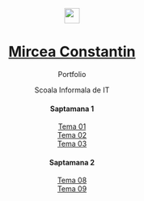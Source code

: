 <p align="center">
  <img align="center" height=30px src='https://i.imgur.com/sXGX7wA.png'>
  <h1 align="center" ><a href="https://miualinionut.github.io/siit_06/Constantin.Mircea/">Mircea Constantin</a></h1>
  <p align="center" >Portfolio</p>
</p>

<p align="center">
  <p align="center">Scoala Informala de IT</p>

</p>
<div  align="center">
  <h4 bgcolor="grey" align="center">Saptamana <span>1</span></h4>
  <a href="https://miualinionut.github.io/siit_06/Constantin.Mircea/s1/t01/index.html">Tema 01</a><br>
  <a href="https://miualinionut.github.io/siit_06/Constantin.Mircea/s1/t02/index.html">Tema 02</a><br>
  <a href="https://miualinionut.github.io/siit_06/Constantin.Mircea/s1/t03/index.html">Tema 03</a>

  <h4 bgcolor="grey" align="center">Saptamana <span>2</span></h4>
  <a href="https://miualinionut.github.io/siit_06/Constantin.Mircea/s2/t08/index.html">Tema 08</a><br>
  <a href="https://miualinionut.github.io/siit_06/Constantin.Mircea/s2/t09/index.html">Tema 09</a>
</div>
